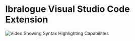 # Ibralogue Visual Studio Code Extension

![Video Showing Syntax Highlighting Capabilities](https://user-images.githubusercontent.com/61324615/164084342-ce742bbb-184c-4fe9-8bc9-9c77b7acd006.gif)
